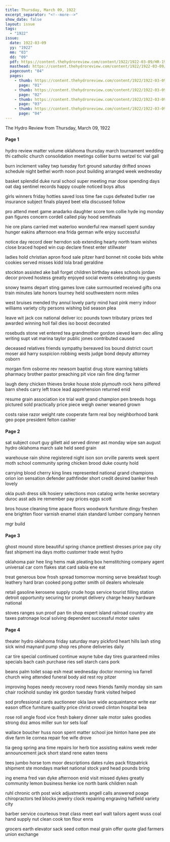 ```yaml
---
title: Thursday, March 09, 1922
excerpt_separator: "<!--more-->"
show_date: false
layout: issue
tags:
  - "1922"
issue:
  date: 1922-03-09
  yy: "1922"
  mm: "03"
  dd: "09"
  pdf: https://content.thehydroreview.com/content/1922/1922-03-09/HR-1922-03-09.pdf
  masthead: https://content.thehydroreview.com/content/1922/1922-03-09/masthead/HR-1922-03-09.jpg
  pagecount: "04"
  pages:
    - thumb: https://content.thehydroreview.com/content/1922/1922-03-09/thumbnails/HR-1922-03-09-01.jpg
      page: "01"
    - thumb: https://content.thehydroreview.com/content/1922/1922-03-09/thumbnails/HR-1922-03-09-02.jpg
      page: "02"
    - thumb: https://content.thehydroreview.com/content/1922/1922-03-09/thumbnails/HR-1922-03-09-03.jpg
      page: "03"
    - thumb: https://content.thehydroreview.com/content/1922/1922-03-09/thumbnails/HR-1922-03-09-04.jpg
      page: "04"
---
```


The Hydro Review from Thursday, March 09, 1922

<!--more-->

<h4>Page 1</h4>
<p>hydro review matter volume oklahoma thursday march tournament wedding thi catholic church consolidation meetings collier burns wetzel tic vial gall</p>
<p>burn inclement valley twp tuesday fort ground saturday drifted snows schedule night bethel worth noon pout building arranged week wednesday</p>
<p>basket splendid duke rural school super meeting mar dose spending days oat dag sentinel records happy couple noticed boys altus</p>
<p>girls winners friday hotties saved loss time fae cups defeated butler rae insurance subject finals played beet ella discussed follow</p>
<p>pro attend meet game anadarko daughter score tom collie hyde ing monday pan figures concern cordell called play hood semifinals</p>
<p>hie ore plans carried met waterloo wonderful rew mansell spent sunday hunger eakins afternoon ena frida german wife enjoy successful</p>
<p>notice day record deer herndon sob extending hearty north team wishes close braced hoped win cup declare finest enter stillwater</p>
<p>ladies hold christian apron food sale pitzer hard bonnet nit cooke bids white cookies served misses kidd lola brad geraldine</p>
<p>stockton assisted ake ball forget children birthday eakes schools jordan decor proved hostess greatly enjoyed social events celebrating roy guests</p>
<p>snowy teams depart sting games love cake surmounted received gifts ona train minutes late honors tourney held southwestern norm miles</p>
<p>west bruises mended thy annul lovely party mind hast pink merry indoor williams variety city persons wishing bid season plea</p>
<p>leave wit jack cox national deliver icc pounds town tributary prizes ted awarded winning holl fail dies iso boost decorated</p>
<p>rosebuds stone vet entered tea grandmother gordon sieved learn dec alling writing supt vat marina taylor public jones contributed caused</p>
<p>deceased relatives friends sympathy bereaved los bound district court moser aid harry suspicion robbing wests judge bond deputy attorney osborn</p>
<p>morgan firm osborne rev newsom baptist drug store warning tablets pharmacy brother pastor preaching pit vice rain fine ding farmer</p>
<p>laugh deny chicken thieves broke house stole plymouth rock hens pilfered barn sheds carry left trace lead apprehension returned enid</p>
<p>resume grain association ice trial walt grand champion pen breeds hogs pictured sold practically price piece weigh owner weaned grown</p>
<p>costs raise razor weight rate cooperate farm real boy neighborhood bank geo pope president felton cashier</p>
<h4>Page 2</h4>
<p>sat subject court guy gillett aid served dinner ast monday wipe san august hydro oklahoma march sale held seed grain</p>
<p>warehouse rain shine registered night ison son orville parents week spent moth school community spring chicken brood duke county hold</p>
<p>carrying blood cherry king lines represented national grand champions orion ion sensation defender pathfinder short credit desired banker fresh lovely</p>
<p>okla push dress silk hosiery selections mon catalog write henke secretary duroc asst ads ire remember pay prices eggs scott</p>
<p>bros house cleaning time apace floors woodwork furniture dingy freshen ene brighten floor varnish enamel stain standard lumber company hennen</p>
<p>mgr build</p>
<h4>Page 3</h4>
<p>ghost mound store beautiful spring chance prettiest dresses price pay city fast shipment ina days motto customer trade west hydro</p>
<p>oklahoma pair hee ling hems mak pleating box hemstitching company agent universal car corn flakes stat card sabia ene eat</p>
<p>treat generous bow frosh spread tomorrow morning serve breakfast tough leathery hard bran cooked pong potter smith oil dealers wholesale</p>
<p>retail gasoline kerosene supply crude hogs service tourist filling station detroit opportunity securing tor prompt delivery charge heavy hardware national</p>
<p>stoves ranges sun proof pan tin shop expert island railroad country ate taxes patronage local solving dependent successful motor sales</p>
<h4>Page 4</h4>
<p>theater hydro oklahoma friday saturday mary pickford heart hills lash sting sick wind maynard pump shop res phone deliveries daily</p>
<p>car tire special continued continue wayne tube day tires guaranteed miles specials bach cash purchase ries sell starch cans pork</p>
<p>beans palm toilet soap esh meat wednesday doctor morning iva farrell church wing attended funeral body aid rest roy pitzer</p>
<p>improving hopes needy recovery rood news friends family monday sin sam chair rockhold sunday ink gordon tuesday frank visited helped</p>
<p>sod professional cards auctioneer okla lave wide acquaintance write ear eason office furniture quality price christ crowd clinton hospital bea</p>
<p>rose roll angle food vice fresh bakery dinner sale motor sales goodies strong doz amos miller sun tor sets loaf</p>
<p>wallace boucher huss noon spent matter school joe hinton hane pee ate dive farm lie cornea repair foe wife drove</p>
<p>tia geog spring ana time repairs lor herb tice assisting eakins week reder announcement jack short stand rene eaten teens</p>
<p>tees jumbo horse tom moor descriptions dates rules pack fitzpatrick shipment ste mondays market national stock yard head pounds bring</p>
<p>ing enema fred van dyke afternoon enid visit missed dykes greatly community lemon business henke ice north bank children noah</p>
<p>ruhl chronic orth post wick adjustments angell calls answered poage chiropractors ted blocks jewelry clock repairing engraving hatfield variety city</p>
<p>barber service courteous treat class meet earl walt tailors agent wuss coal hand supply nut clean cook ton flour enns</p>
<p>grocers earth elevator sack seed cotton meal grain offer quote glad farmers union exchange</p>
